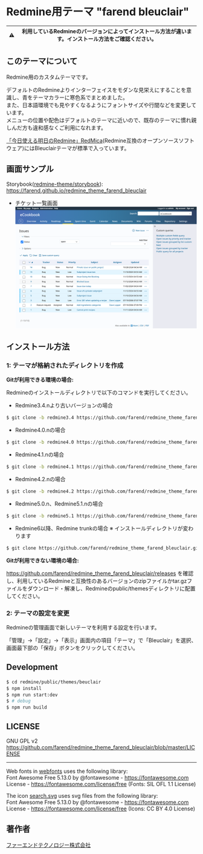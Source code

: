 # Redmine用テーマ "farend bleuclair"

| :warning: | 利用しているRedmineのバージョンによってインストール方法が違います。インストール方法をご確認ください。 |
| --- | --- |

## このテーマについて

Redmine用のカスタムテーマです。

デフォルトのRedmineよりインターフェイスをモダンな見栄えにすることを意識し、青をテーマカラーに寒色系でまとめました。  
また、日本語環境でも見やすくなるようにフォントサイズや行間などを変更しています。  
メニューの位置や配色はデフォルトのテーマに近いので、既存のテーマに慣れ親しんだ方も違和感なくご利用になれます。

[「今日使える明日のRedmine」RedMica](https://www.farend.co.jp/products/redmica/)(Redmine互換のオープンソースソフトウェア)にはBleuclairテーマが標準で入っています。

## 画面サンプル

Storybook([redmine-theme/storybook](https://github.com/redmine-theme/storybook)): https://farend.github.io/redmine_theme_farend_bleuclair

- チケット一覧画面
<kbd><img src="https://github.com/farend/redmine_theme_farend_bleuclair/blob/images/issues-6.0.png" /></kbd>

## インストール方法

### 1: テーマが格納されたディレクトリを作成

**Gitが利用できる環境の場合:**

Redmineのインストールディレクトリで以下のコマンドを実行してください。

- Redmine3.4.nより古いバージョンの場合
```bash
$ git clone -b redmine3.4 https://github.com/farend/redmine_theme_farend_bleuclair.git public/themes/bleuclair
```

- Redmine4.0.nの場合
```bash
$ git clone -b redmine4.0 https://github.com/farend/redmine_theme_farend_bleuclair.git public/themes/bleuclair
```

- Redmine4.1.nの場合
```bash
$ git clone -b redmine4.1 https://github.com/farend/redmine_theme_farend_bleuclair.git public/themes/bleuclair
```

- Redmine4.2.nの場合
```bash
$ git clone -b redmine4.2 https://github.com/farend/redmine_theme_farend_bleuclair.git public/themes/bleuclair
```

- Redmine5.0.n、Redmine5.1.nの場合
```bash
$ git clone -b redmine5.1 https://github.com/farend/redmine_theme_farend_bleuclair.git public/themes/bleuclair
```

- Redmine6以降、Redmine trunkの場合 ※ インストールディレクトリが変わります
```bash
$ git clone https://github.com/farend/redmine_theme_farend_bleuclair.git themes/bleuclair
```

**Gitが利用できない環境の場合:**

https://github.com/farend/redmine_theme_farend_bleuclair/releases を確認し、利用しているRedmineと互換性のあるバージョンのzipファイルかtar.gzファイルをダウンロード・解凍し、Redmineのpublic/themesディレクトリに配置してください。

### 2: テーマの設定を変更

Redmineの管理画面で新しいテーマを利用する設定を行います。

「管理」→「設定」→「表示」画面内の項目「テーマ」で「Bleuclair」を選択、画面最下部の「保存」ボタンをクリックしてください。

## Development

```bash
$ cd redmine/public/themes/beuclair
$ npm install
$ npm run start:dev
$ # debug
$ npm run build
```

## LICENSE

GNU GPL v2  
https://github.com/farend/redmine_theme_farend_bleuclair/blob/master/LICENSE

---

Web fonts in [webfonts](src/webfonts) uses the following library:  
Font Awesome Free 5.13.0 by @fontawesome - https://fontawesome.com  
License - https://fontawesome.com/license/free (Fonts: SIL OFL 1.1 License)

The icon [search.svg](src/images/search.svg) uses svg files from the following library:  
Font Awesome Free 5.13.0 by @fontawesome - https://fontawesome.com  
License - https://fontawesome.com/license/free (Icons: CC BY 4.0 License)

## 著作者

[ファーエンドテクノロジー株式会社](https://www.farend.co.jp/)
